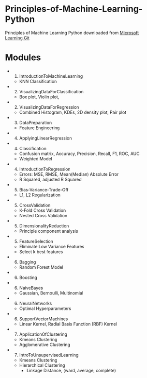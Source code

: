 # Principles-of-Machine-Learning-Python
Principles of Machine Learning Python
downloaded from [Microsoft Learning Git](https://github.com/MicrosoftLearning/Principles-of-Machine-Learning-Python)

# Modules
* 1.  IntroductionToMachineLearning
    *  KNN Classification

* 2.  VisualizingDataForClassification
    * Box plot, Violin plot, 
* 2.  VisualizingDataForRegression
    * Combined Histogram, KDEs, 2D density plot, Pair plot
* 3.  DataPreparation
    * Feature Engineering
* 4.  ApplyingLinearRegression
* 4.  Classification
    * Confusion matrix, Accuracy, Precision, Recall, F1, ROC, AUC
    * Weighted Model
* 4.  IntroductionToRegression
    * Errors: MSE, RMSE, Mean(Median) Absolute Error
    * R Squared, adjusted R Squared
* 5.  Bias-Variance-Trade-Off
    * L1, L2 Regularization
* 5.  CrossValidation
    * K-Fold Cross Validation
    * Nested Cross Validation
* 5.  DimensionalityReduction
    * Principle component analysis
* 5.  FeatureSelection
    * Eliminate Low Variance Features
    * Select k best features
* 6.  Bagging
    * Random Forest Model
* 6.  Boosting
* 6.  NaiveBayes
    * Gaussian, Bernoulli, Multinomial
* 6.  NeuralNetworks
    * Optimal Hyperparameters
* 6.  SupportVectorMachines
    * Linear Kernel, Radial Basis Function (RBF) Kernel
* 7.  ApplicationOfClustering
    * Kmeans Clustering
    * Agglomerative Clustering
* 7.  IntroToUnsupervisedLearning
    * Kmeans Clustering
    * Hierarchical Clustering
        * Linkage Distance, (ward, average, complete)

